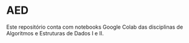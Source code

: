 # AED
Este repositório conta com notebooks Google Colab das disciplinas de Algoritmos e Estruturas de Dados I e II. 
